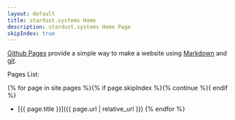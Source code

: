 ```yaml
---
layout: default
title: stardust.systems Home
description: stardust.systems Home Page
skipIndex: true
---
```


[Github Pages](https://pages.github.com) provide a simple way to make a
website using
[Markdown](https://daringfireball.net/projects/markdown/) and
[git](https://git-scm.com).

Pages List:

{% for page in site.pages %}{% if page.skipIndex %}{% continue %}{ endif %}
- [{{ page.title }}]({{ page.url | relative_url }})
{% endfor %}
